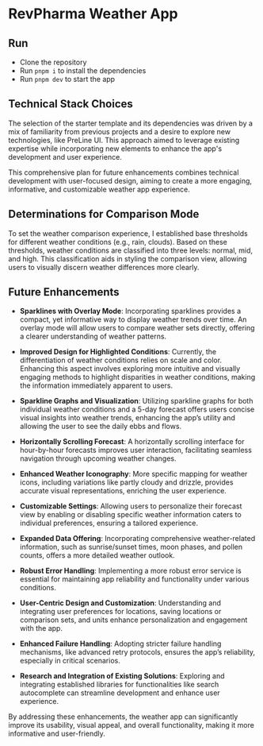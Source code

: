 # RevPharma Weather App

## Run

- Clone the repository
- Run `pnpm i` to install the dependencies
- Run `pnpm dev` to start the app

## Technical Stack Choices

The selection of the starter template and its dependencies was driven by a mix of familiarity from previous projects and a desire to explore new technologies, like PreLine UI. This approach aimed to leverage existing expertise while incorporating new elements to enhance the app's development and user experience.

This comprehensive plan for future enhancements combines technical development with user-focused design, aiming to create a more engaging, informative, and customizable weather app experience.

## Determinations for Comparison Mode

To set the weather comparison experience, I established base thresholds for different weather conditions (e.g., rain, clouds). Based on these thresholds, weather conditions are classified into three levels: normal, mid, and high. This classification aids in styling the comparison view, allowing users to visually discern weather differences more clearly.

## Future Enhancements

- **Sparklines with Overlay Mode**: Incorporating sparklines provides a compact, yet informative way to display weather trends over time. An overlay mode will allow users to compare weather sets directly, offering a clearer understanding of weather patterns.

- **Improved Design for Highlighted Conditions**: Currently, the differentiation of weather conditions relies on scale and color. Enhancing this aspect involves exploring more intuitive and visually engaging methods to highlight disparities in weather conditions, making the information immediately apparent to users.

- **Sparkline Graphs and Visualization**: Utilizing sparkline graphs for both individual weather conditions and a 5-day forecast offers users concise visual insights into weather trends, enhancing the app’s utility and allowing the user to see the daily ebbs and flows.

- **Horizontally Scrolling Forecast**: A horizontally scrolling interface for hour-by-hour forecasts improves user interaction, facilitating seamless navigation through upcoming weather changes.

- **Enhanced Weather Iconography**: More specific mapping for weather icons, including variations like partly cloudy and drizzle, provides accurate visual representations, enriching the user experience.

- **Customizable Settings**: Allowing users to personalize their forecast view by enabling or disabling specific weather information caters to individual preferences, ensuring a tailored experience.

- **Expanded Data Offering**: Incorporating comprehensive weather-related information, such as sunrise/sunset times, moon phases, and pollen counts, offers a more detailed weather outlook.

- **Robust Error Handling**: Implementing a more robust error service is essential for maintaining app reliability and functionality under various conditions.

- **User-Centric Design and Customization**: Understanding and integrating user preferences for locations, saving locations or comparison sets, and units enhance personalization and engagement with the app.

- **Enhanced Failure Handling**: Adopting stricter failure handling mechanisms, like advanced retry protocols, ensures the app’s reliability, especially in critical scenarios.

- **Research and Integration of Existing Solutions**: Exploring and integrating established libraries for functionalities like search autocomplete can streamline development and enhance user experience.

By addressing these enhancements, the weather app can significantly improve its usability, visual appeal, and overall functionality, making it more informative and user-friendly.
